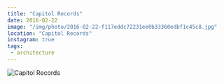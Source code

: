 ```yaml
---
title: "Capitol Records"
date: 2016-02-22
image: "/img/photo/2016-02-22-f117eddc72231ee0b33360edbf1c45c8.jpg"
location: "Capitol Records"
instagram: true
tags:
 - architecture
---
```


![Capitol Records](/img/photo/2016-02-22-f117eddc72231ee0b33360edbf1c45c8.jpg)
